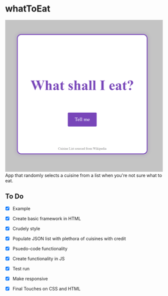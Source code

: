 # whatToEat
![Screenshot of Cuisine Randomizer App](cuisineapp.png)
App that randomly selects a cuisine from a list when you're not sure what to eat.

## To Do

-[x] Example

-[x] Create basic framework in HTML

-[x] Crudely style

-[x] Populate JSON list with plethora of cuisines with credit

-[x] Psuedo-code functionality

-[x] Create functionality in JS

-[x] Test run

-[x] Make responsive

-[x] Final Touches on CSS and HTML
